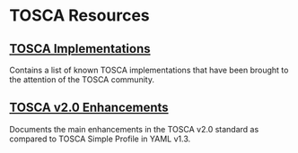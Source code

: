 # TOSCA Resources

## [TOSCA Implementations](known-implementations.md)

Contains a list of known TOSCA implementations that have been brought
to the attention of the TOSCA community.

## [TOSCA v2.0 Enhancements](v2-enhancements.md)

Documents the main enhancements in the TOSCA v2.0 standard as compared
to TOSCA Simple Profile in YAML v1.3.

